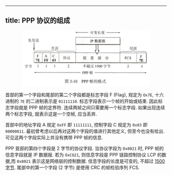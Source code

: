 
---
title: PPP 协议的组成
---

<p style="text-align: center;"><img src="../../assets/PPP 帧的格式.png" style="border-radius: 0.2em; width: 400px;"></p>

⾸部的第⼀个字段和尾部的第⼆个字段都是标志字段 $\text{F}$ (Flag), 规定为 `Ox7E`, ⼗六进制的 `7E` 的⼆进制表⽰是 `01111110`. 标志字段表⽰⼀个帧的开始或结束. 因此标志字段就是 PPP 帧的定界符. 连续两帧之间只需要⽤⼀个标志字段. 如果出现连续两个标志字段, 就表⽰这是⼀个空帧, 应当丢弃.

⾸部中的地址字段 $\text{A}$ 规定 `OxFF` 即 `11111111`, 控制字段 $\text{C}$ 规定为 `0x03` 即 `00000011`. 最初曾考虑以后再对这两个字段的值进⾏其他定义, 但⾄今也没有给出. 可见这两个字段实际上并没有携带 PPP 帧的信息. 

PPP ⾸部的第四个字段是 2 字节的协议字段. 当协议字段为 `0x0021` 时, PPP 帧的信息字段就是 IP 数据报. 若为 `OxCO21`, 则信息字段是 PPP 链路控制协议 LCP 的数据,⽽ `0x8021` 表⽰这是⽹络层的控制数据. 信息字段的长度是可变的, 不超过 [1500 字节](/408/network/maximum-transmission-unit.md). 尾部中的第⼀个字段 (2 字节) 是使⽤ CRC 的帧检验序列 FCS.
